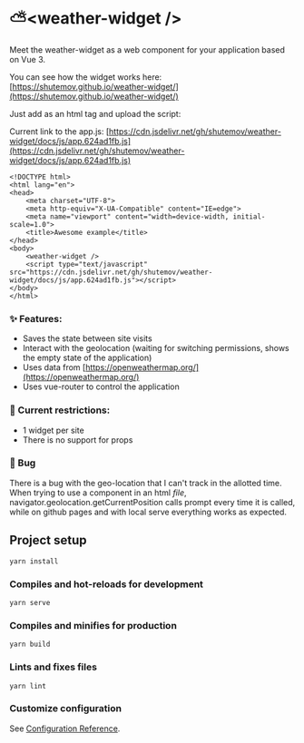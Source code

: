 # ⛅\<weather-widget \/\>
Meet the weather-widget as a web component for your application based on Vue 3.   

You can see how the widget works here: [https://shutemov.github.io/weather-widget/](https://shutemov.github.io/weather-widget/)  

Just add <weather-widget /> as an html tag and upload the script:


Current link to the app.js: [https://cdn.jsdelivr.net/gh/shutemov/weather-widget/docs/js/app.624ad1fb.js](https://cdn.jsdelivr.net/gh/shutemov/weather-widget/docs/js/app.624ad1fb.js)  

```
<!DOCTYPE html>
<html lang="en">
<head>
    <meta charset="UTF-8">
    <meta http-equiv="X-UA-Compatible" content="IE=edge">
    <meta name="viewport" content="width=device-width, initial-scale=1.0">
    <title>Awesome example</title>
</head>
<body>
    <weather-widget />
    <script type="text/javascript" src="https://cdn.jsdelivr.net/gh/shutemov/weather-widget/docs/js/app.624ad1fb.js"></script>
</body>
</html>
```

### ✨ Features:
+ Saves the state between site visits
+ Interact with the geolocation (waiting for switching permissions, shows the empty state of the application)
+ Uses data from [https://openweathermap.org/](https://openweathermap.org/)
+ Uses vue-router to control the application

### 🚧 Current restrictions:
+ 1 widget per site
+ There is no support for props

### 🐞 Bug

There is a bug with the geo-location that I can't track in the allotted time.  
When trying to use a component in an html _file_, navigator.geolocation.getCurrentPosition calls prompt every time it is called, while on github pages and with local serve everything works as expected.

## Project setup
```
yarn install
```

### Compiles and hot-reloads for development
```
yarn serve
```

### Compiles and minifies for production
```
yarn build
```

### Lints and fixes files
```
yarn lint
```

### Customize configuration
See [Configuration Reference](https://cli.vuejs.org/config/).
